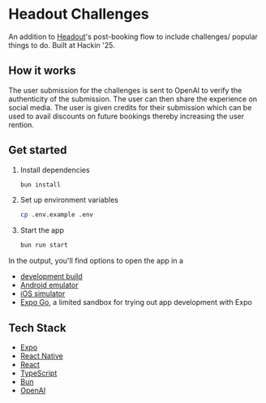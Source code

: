 # Headout Challenges

An addition to [Headout](https://headout.com)'s post-booking flow to include challenges/ popular things to do. Built at Hackin '25.

## How it works

The user submission for the challenges is sent to OpenAI to verify the authenticity of the submission. The user can then share the experience on social media. The user is given credits for their submission which can be used to avail discounts on future bookings thereby increasing the user rention.

## Get started

1. Install dependencies

   ```bash
   bun install
   ```

2. Set up environment variables

   ```bash
   cp .env.example .env
   ```

3. Start the app

   ```bash
   bun run start
   ```

In the output, you'll find options to open the app in a

- [development build](https://docs.expo.dev/develop/development-builds/introduction/)
- [Android emulator](https://docs.expo.dev/workflow/android-studio-emulator/)
- [iOS simulator](https://docs.expo.dev/workflow/ios-simulator/)
- [Expo Go](https://expo.dev/go), a limited sandbox for trying out app development with Expo

## Tech Stack

- [Expo](https://docs.expo.dev/)
- [React Native](https://reactnative.dev/)
- [React](https://react.dev/)
- [TypeScript](https://www.typescriptlang.org/)
- [Bun](https://bun.sh/)
- [OpenAI](https://openai.com/)
